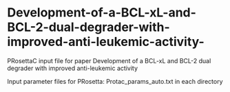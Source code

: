 # Development-of-a-BCL-xL-and-BCL-2-dual-degrader-with-improved-anti-leukemic-activity-
PRosettaC input file for paper Development of a BCL-xL and BCL-2 dual degrader with improved anti-leukemic activity 

Input parameter files for PRosetta: Protac_params_auto.txt in each directory
